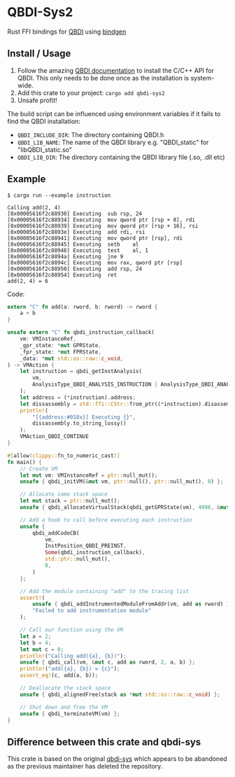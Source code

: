 # QBDI-Sys2

Rust FFI bindings for [QBDI](https://github.com/QBDI/QBDI) using [bindgen](https://github.com/rust-lang/rust-bindgen)

## Install / Usage

1. Follow the amazing [QBDI documentation](https://qbdi.readthedocs.io/en/stable/installation_and_integration.html#c-c-api-installation) to install the C/C++ API for QBDI. This only needs to be done once as the installation is system-wide.
2. Add this crate to your project: `cargo add qbdi-sys2`
3. Unsafe profit!

The build script can be influenced using environment variables if it fails to find the QBDI installation:
* `QBDI_INCLUDE_DIR`: The directory containing QBDI.h
* `QBDI_LIB_NAME`: The name of the QBDI library e.g. "QBDI_static" for "libQBDI_static.so"
* `QBDI_LIB_DIR`: The directory containing the QBDI library file (.so, .dll etc)

## Example

```
$ cargo run --example instruction
```
```
Calling add(2, 4)
[0x00005616f2c88930] Executing 	sub	rsp, 24
[0x00005616f2c88934] Executing 	mov	qword ptr [rsp + 8], rdi
[0x00005616f2c88939] Executing 	mov	qword ptr [rsp + 16], rsi
[0x00005616f2c8893e] Executing 	add	rdi, rsi
[0x00005616f2c88941] Executing 	mov	qword ptr [rsp], rdi
[0x00005616f2c88945] Executing 	setb	al
[0x00005616f2c88948] Executing 	test	al, 1
[0x00005616f2c8894a] Executing 	jne	9
[0x00005616f2c8894c] Executing 	mov	rax, qword ptr [rsp]
[0x00005616f2c88950] Executing 	add	rsp, 24
[0x00005616f2c88954] Executing 	ret
add(2, 4) = 6
```
Code:
```rust
extern "C" fn add(a: rword, b: rword) -> rword {
    a + b
}

unsafe extern "C" fn qbdi_instruction_callback(
    vm: VMInstanceRef,
    _gpr_state: *mut GPRState,
    _fpr_state: *mut FPRState,
    _data: *mut std::os::raw::c_void,
) -> VMAction {
    let instruction = qbdi_getInstAnalysis(
        vm,
        AnalysisType_QBDI_ANALYSIS_INSTRUCTION | AnalysisType_QBDI_ANALYSIS_DISASSEMBLY,
    );
    let address = (*instruction).address;
    let dissassembly = std::ffi::CStr::from_ptr((*instruction).disassembly);
    println!(
        "[{address:#018x}] Executing {}",
        dissassembly.to_string_lossy()
    );
    VMAction_QBDI_CONTINUE
}

#[allow(clippy::fn_to_numeric_cast)]
fn main() {
    // Create VM
    let mut vm: VMInstanceRef = ptr::null_mut();
    unsafe { qbdi_initVM(&mut vm, ptr::null(), ptr::null_mut(), 0) };

    // Allocate some stack space
    let mut stack = ptr::null_mut();
    unsafe { qbdi_allocateVirtualStack(qbdi_getGPRState(vm), 4096, &mut stack) };

    // Add a hook to call before executing each instruction
    unsafe {
        qbdi_addCodeCB(
            vm,
            InstPosition_QBDI_PREINST,
            Some(qbdi_instruction_callback),
            std::ptr::null_mut(),
            0,
        )
    };

    // Add the module containing "add" to the tracing list
    assert!(
        unsafe { qbdi_addInstrumentedModuleFromAddr(vm, add as rword) },
        "Failed to add instrumentation module"
    );

    // Call our function using the VM
    let a = 2;
    let b = 4;
    let mut c = 0;
    println!("Calling add({a}, {b})");
    unsafe { qbdi_call(vm, &mut c, add as rword, 2, a, b) };
    println!("add({a}, {b}) = {c}");
    assert_eq!(c, add(a, b));

    // Deallocate the stack space
    unsafe { qbdi_alignedFree(stack as *mut std::os::raw::c_void) };

    // Shut down and free the VM
    unsafe { qbdi_terminateVM(vm) };
}
```

## Difference between this crate and qbdi-sys

This crate is based on the original [qbdi-sys](https://crates.io/crates/qbdi-sys) which appears to be abandoned as the previous maintainer has deleted the repository.
